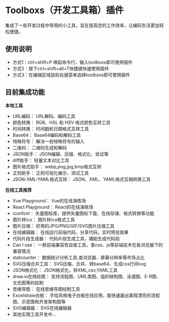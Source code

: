 # Toolboxs（开发工具箱）插件

集成了一些开发过程中常用的小工具，旨在提高您的工作效率，让编码生活更加轻松便捷。

## 使用说明

* 方式1：ctrl+shift+P 唤起命令行，输入toolboxs即可使用插件
* 方式2：按下ctrl+shift+alt+T快捷键快速使用插件
* 方式3：在编辑区域鼠标右键菜单选择toolboxs即可使用插件

## 目前集成功能

**本地工具**
* URL编码： URL解码、编码工具
* 颜色转换： RGB、HSL 和 HSV 格式颜色互转工具
* 时间转换： 时间戳和日期格式互转工具
* Base64： Base64编码和解码工具
* 特殊符号： 解决一些特殊符号的输入
* 二维码： 二维码生成和解码
* JSON助手： JSON编辑、压缩、格式化、验证等
* diff助手： 轻量文本对比工具
* 图片格式助手： webp,png,jpg,bmp格式互转
* 正则助手： 正则可视化展示、测试工具
* JSON-XML-YAML格式互转： JSON、XML、YAML格式互相转换工具

**在线工具推荐**
* Vue Playground： Vue的在线演练场
* React Playground： React的在线演练场
* iconfont： 矢量图标库，提供矢量图标下载、在线存储、格式转换等功能
* 图片转ico： 图片转ico格式工具
* 图片压缩： 好用的JPG/PNG/GIF/SVG图片压缩工具
* 在线编辑器： 在线运行前端代码，分享代码，实时预览效果
* 代码片段生成器： 代码片段生成工具，辅助生成代码段
* Can I use： 一款前端兼容性自查工具，查css、js等前端技术在各浏览器下的兼容情况
* statcounter： 数据统计分析工具,查浏览器、屏幕分辨率等市场占比
* SVG压缩合并工具： SVG压缩、合并、转base64、生成css行间svg
* JSON格式化： JSON格式化，转XML,csv,YAML工具
* draw.io在线绘图： 支持流程图、UML类图、组织结构图、泳道图、E-R图、文氏图等的绘制
* 思维导图： 在线思维导图绘制工具
* Excelidraw白板： 手绘风格电子白板在线应用，能快速画出美观漂亮的流程图、示意图和开发架构图等
* SVG编辑器： SVG在线编辑器
* 其他实用工具开发中...